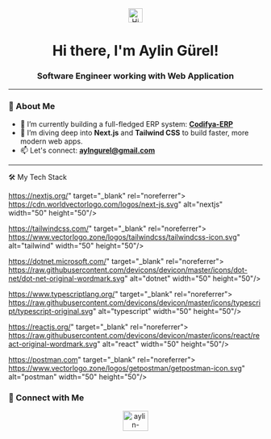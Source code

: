 <div align="center">
  <img src="https://media.giphy.com/media/hvRJCLFzcasrR4ia7z/giphy.gif" width="28px" alt="Hi">
  <h1>Hi there, I'm Aylin Gürel!</h1>
  <h3>Software Engineer working with Web Application</h3>
</div>

---

### 🚀 About Me

- 🔭 I’m currently building a full-fledged ERP system: **[Codifya-ERP](https://github.com/aylingurel1/Codifya-ERP)**
- 🌱 I’m diving deep into **Next.js** and **Tailwind CSS** to build faster, more modern web apps.
- 📫 Let's connect: **aylngurel@gmail.com**

---

🛠️ My Tech Stack

https://nextjs.org/" target="_blank" rel="noreferrer">
https://cdn.worldvectorlogo.com/logos/next-js.svg" alt="nextjs" width="50" height="50"/>

https://tailwindcss.com/" target="_blank" rel="noreferrer">
https://www.vectorlogo.zone/logos/tailwindcss/tailwindcss-icon.svg" alt="tailwind" width="50" height="50"/>

https://dotnet.microsoft.com/" target="_blank" rel="noreferrer">
https://raw.githubusercontent.com/devicons/devicon/master/icons/dot-net/dot-net-original-wordmark.svg" alt="dotnet" width="50" height="50"/>

https://www.typescriptlang.org/" target="_blank" rel="noreferrer">
https://raw.githubusercontent.com/devicons/devicon/master/icons/typescript/typescript-original.svg" alt="typescript" width="50" height="50"/>

https://reactjs.org/" target="_blank" rel="noreferrer">
https://raw.githubusercontent.com/devicons/devicon/master/icons/react/react-original-wordmark.svg" alt="react" width="50" height="50"/>

https://postman.com" target="_blank" rel="noreferrer">
https://www.vectorlogo.zone/logos/getpostman/getpostman-icon.svg" alt="postman" width="50" height="50"/>

### 🔗 Connect with Me

<p align="center">
  <a href="https://linkedin.com/in/aylin-gürel-a41974300" target="_blank">
    <img align="center" src="https://raw.githubusercontent.com/rahuldkjain/github-profile-readme-generator/master/src/images/icons/Social/linked-in-alt.svg" alt="aylin-gürel-a41974300" height="40" width="50" />
  </a>
</p>
